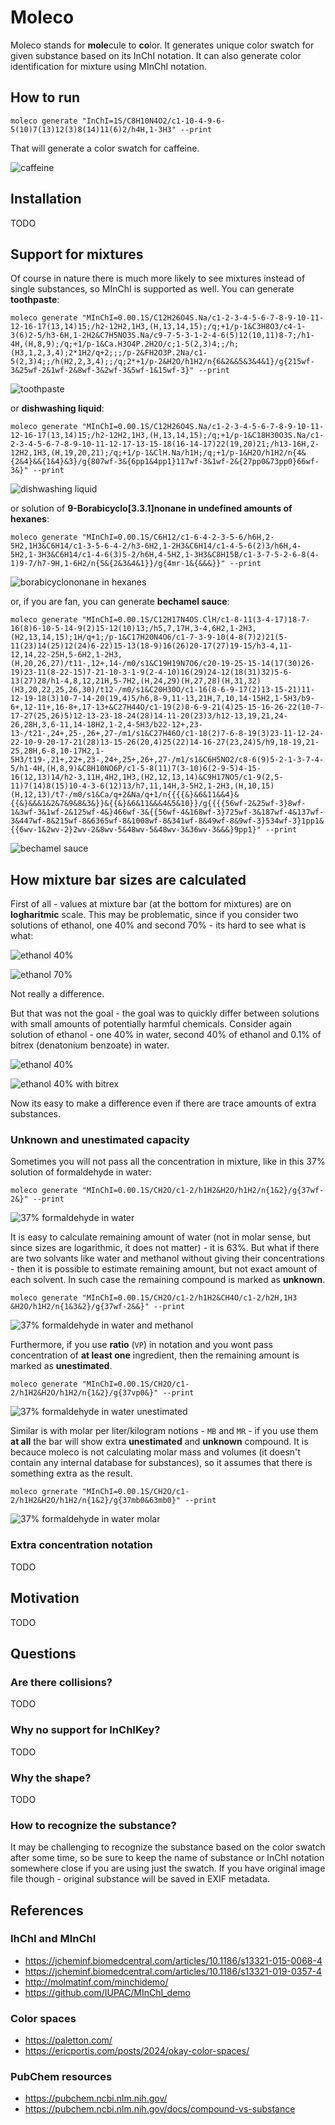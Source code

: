 # Moleco

Moleco stands for **mole**cule to **co**lor. It generates unique color swatch for given substance based on its InChI notation. It can also generate color identification for mixture using MInChI notation.

## How to run

`moleco generate "InChI=1S/C8H10N4O2/c1-10-4-9-6-5(10)7(13)12(3)8(14)11(6)2/h4H,1-3H3" --print`

That will generate a color swatch for caffeine.

![caffeine](readme/caffeine.png)

## Installation

TODO

## Support for mixtures

Of course in nature there is much more likely to see mixtures instead of single substances, so MInChI is supported as well. You can generate **toothpaste**:

```
moleco generate "MInChI=0.00.1S/C12H26O4S.Na/c1-2-3-4-5-6-7-8-9-10-11-12-16-17(13,14)15;/h2-12H2,1H3,(H,13,14,15);/q;+1/p-1&C3H8O3/c4-1-3(6)2-5/h3-6H,1-2H2&C7H5NO3S.Na/c9-7-5-3-1-2-4-6(5)12(10,11)8-7;/h1-4H,(H,8,9);/q;+1/p-1&Ca.H3O4P.2H2O/c;1-5(2,3)4;;/h;(H3,1,2,3,4);2*1H2/q+2;;;/p-2&FH2O3P.2Na/c1-5(2,3)4;;/h(H2,2,3,4);;/q;2*+1/p-2&H2O/h1H2/n{6&2&&5&3&4&1}/g{215wf-3&25wf-2&1wf-2&8wf-3&2wf-3&5wf-1&15wf-3}" --print
```

![toothpaste](readme/toothpaste.png)

or **dishwashing liquid**:
```
moleco generate "MInChI=0.00.1S/C12H26O4S.Na/c1-2-3-4-5-6-7-8-9-10-11-12-16-17(13,14)15;/h2-12H2,1H3,(H,13,14,15);/q;+1/p-1&C18H30O3S.Na/c1-2-3-4-5-6-7-8-9-10-11-12-17-13-15-18(16-14-17)22(19,20)21;/h13-16H,2-12H2,1H3,(H,19,20,21);/q;+1/p-1&ClH.Na/h1H;/q;+1/p-1&H2O/h1H2/n{4&{2&4}&&{1&4}&3}/g{807wf-3&{6pp1&4pp1}117wf-3&1wf-2&{27pp0&73pp0}66wf-3&}" --print
```

![dishwashing liquid](readme/dishwashingliquid.png)

or solution of **9-Borabicyclo[3.3.1]nonane in undefined amounts of hexanes**:

```
moleco generate "MInChI=0.00.1S/C6H12/c1-6-4-2-3-5-6/h6H,2-5H2,1H3&C6H14/c1-3-5-6-4-2/h3-6H2,1-2H3&C6H14/c1-4-5-6(2)3/h6H,4-5H2,1-3H3&C6H14/c1-4-6(3)5-2/h6H,4-5H2,1-3H3&C8H15B/c1-3-7-5-2-6-8(4-1)9-7/h7-9H,1-6H2/n{5&{2&3&4&1}}/g{4mr-1&{&&&}}" --print
```

![borabicyclononane in hexanes](readme/boarabicyclononaneinhexanes.png)

or, if you are fan, you can generate **bechamel sauce**:
```
moleco generate "MInChI=0.00.1S/C12H17N4OS.ClH/c1-8-11(3-4-17)18-7-16(8)6-10-5-14-9(2)15-12(10)13;/h5,7,17H,3-4,6H2,1-2H3,(H2,13,14,15);1H/q+1;/p-1&C17H20N4O6/c1-7-3-9-10(4-8(7)2)21(5-11(23)14(25)12(24)6-22)15-13(18-9)16(26)20-17(27)19-15/h3-4,11-12,14,22-25H,5-6H2,1-2H3,(H,20,26,27)/t11-,12+,14-/m0/s1&C19H19N7O6/c20-19-25-15-14(17(30)26-19)23-11(8-22-15)7-21-10-3-1-9(2-4-10)16(29)24-12(18(31)32)5-6-13(27)28/h1-4,8,12,21H,5-7H2,(H,24,29)(H,27,28)(H,31,32)(H3,20,22,25,26,30)/t12-/m0/s1&C20H30O/c1-16(8-6-9-17(2)13-15-21)11-12-19-18(3)10-7-14-20(19,4)5/h6,8-9,11-13,21H,7,10,14-15H2,1-5H3/b9-6+,12-11+,16-8+,17-13+&C27H44O/c1-19(2)8-6-9-21(4)25-15-16-26-22(10-7-17-27(25,26)5)12-13-23-18-24(28)14-11-20(23)3/h12-13,19,21,24-26,28H,3,6-11,14-18H2,1-2,4-5H3/b22-12+,23-13-/t21-,24+,25-,26+,27-/m1/s1&C27H46O/c1-18(2)7-6-8-19(3)23-11-12-24-22-10-9-20-17-21(28)13-15-26(20,4)25(22)14-16-27(23,24)5/h9,18-19,21-25,28H,6-8,10-17H2,1-5H3/t19-,21+,22+,23-,24+,25+,26+,27-/m1/s1&C6H5NO2/c8-6(9)5-2-1-3-7-4-5/h1-4H,(H,8,9)&C8H10NO6P/c1-5-8(11)7(3-10)6(2-9-5)4-15-16(12,13)14/h2-3,11H,4H2,1H3,(H2,12,13,14)&C9H17NO5/c1-9(2,5-11)7(14)8(15)10-4-3-6(12)13/h7,11,14H,3-5H2,1-2H3,(H,10,15)(H,12,13)/t7-/m0/s1&Ca/q+2&Na/q+1/n{{{{&}&6&11&&4}&{{&}&&&1&2&7&9&8&3&}}&{{&}&6&11&&&4&5&10}}/g{{{{56wf-2&25wf-3}8wf-1&3wf-3&1wf-2&125wf-4&}466wf-3&{{56wf-4&168wf-3}725wf-3&187wf-4&137wf-3&447wf-8&215wf-8&6365wf-8&1008wf-8&341wf-8&49wf-8&9wf-3}534wf-3}1pp1&{{6wv-1&2wv-2}2wv-2&8wv-5&48wv-5&48wv-3&36wv-3&&&}9pp1}" --print
```

![bechamel sauce](readme/bechamelsauce.png)

## How mixture bar sizes are calculated

First of all - values at mixture bar (at the bottom for mixtures) are on **logharitmic** scale. This may be problematic, since if you consider two solutions of ethanol, one 40% and second 70% - its hard to see what is what:


![ethanol 40%](readme/ethanolwater4060.png)

![ethanol 70%](readme/ethanolwater7030.png)

Not really a difference.

But that was not the goal - the goal was to quickly differ between solutions with small amounts of potentially harmful chemicals. Consider again solution of ethanol - one 40% in water, second 40% of ethanol and 0.1% of bitrex (denatonium benzoate) in water.


![ethanol 40%](readme/ethanolwater4060.png)

![ethanol 40% with bitrex](readme/ethanolwaterbitrex.png)

Now its easy to make a difference even if there are trace amounts of extra substances.

### Unknown and unestimated capacity

Sometimes you will not pass all the concentration in mixture, like in this 37% solution of formaldehyde in water:

```
moleco generate "MInChI=0.00.1S/CH2O/c1-2/h1H2&H2O/h1H2/n{1&2}/g{37wf-2&}" --print
```

![37% formaldehyde in water](readme/formaldehydewater.png)

It is easy to calculate remaining amount of water (not in molar sense, but since sizes are logarithmic, it does not matter) - it is 63%. But what if there are two solvants like water and methanol without giving their concentrations - then it is possible to estimate remaining amount, but not exact amount of each solvent. In such case the remaining compound is marked as **unknown**.

```
moleco generate "MInChI=0.00.1S/CH2O/c1-2/h1H2&CH4O/c1-2/h2H,1H3 &H2O/h1H2/n{1&3&2}/g{37wf-2&&}" --print
```

![37% formaldehyde in water and methanol](readme/formaldehydemethanolwater.png)

Furthermore, if you use **ratio** (`VP`) in notation and you wont pass concentration of **at least one** ingredient, then the remaining amount is marked as **unestimated**.

```
moleco generate "MInChI=0.00.1S/CH2O/c1-2/h1H2&H2O/h1H2/n{1&2}/g{37vp0&}" --print
```

![37% formaldehyde in water unestimated](readme/formaldehydewater2.png)

Similar is with molar per liter/kilogram notions - `MB` and `MR` - if you use them **at all** the bar will show extra **unestimated** and **unknown** compound. It is becauce moleco is not calculating molar mass and volumes (it doesn't contain any internal database for substances), so it assumes that there is something extra as the result.

```
moleco grnerate "MInChI=0.00.1S/CH2O/c1-2/h1H2&H2O/h1H2/n{1&2}/g{37mb0&63mb0}" --print
```

![37% formaldehyde in water molar](readme/formaldehydewater3.png)

### Extra concentration notation

TODO

## Motivation

TODO

## Questions

### Are there collisions?

TODO

### Why no support for InChIKey?

TODO

### Why the shape?

TODO

### How to recognize the substance?

It may be challenging to recognize the substance based on the color swatch after some time, so be sure to keep the name of substance or InChI notation somewhere close if you are using just the swatch. If you have original image file though - original substance will be saved in EXIF metadata.

## References

### IhChI and MInChI

  * https://jcheminf.biomedcentral.com/articles/10.1186/s13321-015-0068-4
  * https://jcheminf.biomedcentral.com/articles/10.1186/s13321-019-0357-4
  * http://molmatinf.com/minchidemo/
  * https://github.com/IUPAC/MInChI_demo

### Color spaces

  * https://paletton.com/
  * https://ericportis.com/posts/2024/okay-color-spaces/

### PubChem resources
  * https://pubchem.ncbi.nlm.nih.gov/
  * https://pubchem.ncbi.nlm.nih.gov/docs/compound-vs-substance

